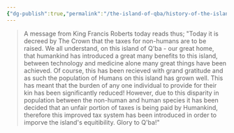 ```yaml
---
{"dg-publish":true,"permalink":"/the-island-of-qba/history-of-the-island/newspaper-clippings/dragonborn-taxes-to-be-raised/"}
---
```



> A message from King Francis Roberts today reads thus; "Today it is decreed by The Crown that the taxes for non-humans are to be raised. We all understand, on this island of Q'ba - our great home, that humankind has introduced a great many benefits to this island, between technology and medicine alone many great things have been achieved. Of course, this has been recieved with grand gratitude and as such the population of Humans on this island has grown well. This has meant that the burden of any one individual to provide for their kin has been significantly reduced! However, due to this disparity in population between the non-human and human species it has been decided that an unfair portion of taxes is being paid by Humankind, therefore this improved tax system has been introduced in order to imporve the island's equitibility. Glory to Q'ba!" 
